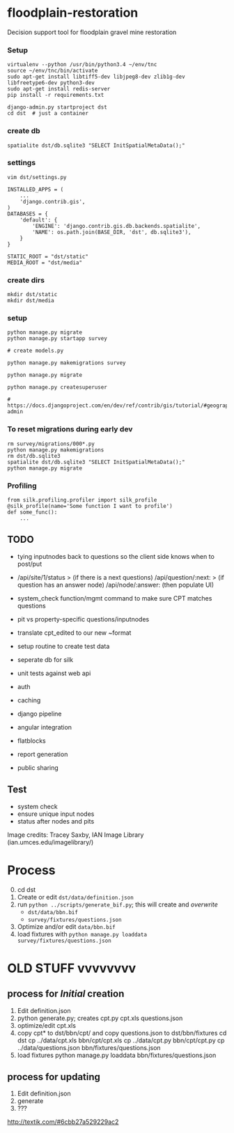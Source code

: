 floodplain-restoration
======================

Decision support tool for floodplain gravel mine restoration

### Setup
	virtualenv --python /usr/bin/python3.4 ~/env/tnc
	source ~/env/tnc/bin/activate
	sudo apt-get install libtiff5-dev libjpeg8-dev zlib1g-dev libfreetype6-dev python3-dev 
	sudo apt-get install redis-server
	pip install -r requirements.txt

	django-admin.py startproject dst
	cd dst  # just a container

### create db
	spatialite dst/db.sqlite3 "SELECT InitSpatialMetaData();"

### settings
	vim dst/settings.py

	INSTALLED_APPS = (
	    ...
	    'django.contrib.gis',
	)
	DATABASES = {
	    'default': {
	        'ENGINE': 'django.contrib.gis.db.backends.spatialite',
	        'NAME': os.path.join(BASE_DIR, 'dst', db.sqlite3'),
	    }
	}

	STATIC_ROOT = "dst/static"
	MEDIA_ROOT = "dst/media"

### create dirs
	mkdir dst/static
	mkdir dst/media

### setup
	python manage.py migrate
	python manage.py startapp survey 

	# create models.py 

	python manage.py makemigrations survey

	python manage.py migrate

	python manage.py createsuperuser

	# https://docs.djangoproject.com/en/dev/ref/contrib/gis/tutorial/#geographic-admin

### To reset migrations during early dev
	rm survey/migrations/000*.py 
	python manage.py makemigrations
	rm dst/db.sqlite3
	spatialite dst/db.sqlite3 "SELECT InitSpatialMetaData();"
	python manage.py migrate


### Profiling
	from silk.profiling.profiler import silk_profile
	@silk_profile(name='Some function I want to profile')
	def some_func():
		...


## TODO
* tying inputnodes back to questions so the client side knows when to post/put
* /api/site/1/status > 
   (if there is a next questions) /api/question/:next: > 
   (if question has an answer node) /api/node/:answer:  (then populate UI)


* system_check function/mgmt command to make sure CPT matches questions

* pit vs property-specific questions/inputnodes

* translate cpt_edited to our new ~format
* setup routine to create test data
* seperate db for silk
* unit tests against web api
* auth
* caching
* django pipeline
* angular integration
* flatblocks
* report generation
* public sharing


## Test
* system check
* ensure unique input nodes
* status after nodes and pits

Image credits:
Tracey Saxby, IAN Image Library (ian.umces.edu/imagelibrary/)


# Process
0. cd dst
1. Create or edit `dst/data/definition.json`
2. run `python ../scripts/generate_bif.py`; this will create and *overwrite*
	- `dst/data/bbn.bif`
	- `survey/fixtures/questions.json`
3. Optimize and/or edit `data/bbn.bif`
4. load fixtures with `python manage.py loaddata survey/fixtures/questions.json`

# OLD STUFF vvvvvvvv

## process for *Initial* creation
1. Edit definition.json
2. python generate.py; creates
	cpt.py
	cpt.xls
	questions.json
3. optimize/edit cpt.xls
4. copy cpt* to dst/bbn/cpt/ and copy questions.json to dst/bbn/fixtures
    cd dst
	cp ../data/cpt.xls bbn/cpt/cpt.xls
	cp ../data/cpt.py bbn/cpt/cpt.py
	cp ../data/questions.json bbn/fixtures/questions.json
5. load fixtures
    python manage.py loaddata bbn/fixtures/questions.json



## process for updating
1. Edit definition.json
2. generate
3. ???


http://textik.com/#6cbb27a529229ac2